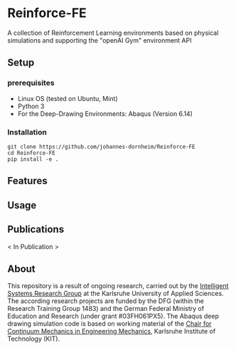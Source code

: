 # Reinforce-FE
A collection of Reinforcement Learning environments based on physical simulations and supporting the "openAI Gym" environment API
## Setup
### prerequisites
- Linux OS (tested on Ubuntu, Mint)
- Python 3
- For the Deep-Drawing Environments: Abaqus (Version 6.14)

### Installation

```
git clone https://github.com/johannes-dornheim/Reinforce-FE
cd Reinforce-FE
pip install -e .
```

## Features
## Usage
## Publications
< In Publication >
## About
This repository is a result of ongoing research, carried out by the [Intelligent Systems Research Group](http://www.iwi.hs-karlsruhe.de/ResearchGroups/ISRG/) at the Karlsruhe University of Applied Sciences. The according research projects are funded by the DFG (within the Research Training Group 1483) and the German Federal Ministry of Education and Research (under grant \#03FH061PX5). The Abaqus deep drawing simulation code is based on working material of the [Chair for Continuum Mechanics in Engineering Mechanics](https://www.itm.kit.edu/english/cm/index.php), Karlsruhe Institute of Technology (KIT).
